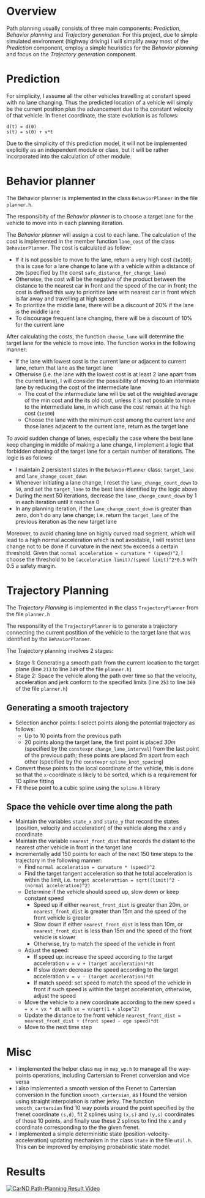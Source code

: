 # Overview
Path planning usually consists of three main components: _Prediction_, _Behavior planning_ and _Trajectory generation_. For this project, due to simple simulated environment (highway driving) I will simplify away most of the _Prediction_ component, employ a simple heuristics for the _Behavior planning_ and focus on the _Trajectory generation_ component.

# Prediction
For simplicity, I assume all the other vehicles travelling at constant speed with no lane changing. Thus the predicted location of a vehicle will simply be the current position plus the advancement due to the constant velocity of that vehicle. In frenet coordinate, the state evolution is as follows:

```
d(t) = d(0)
s(t) = s(0) + v*t
```

Due to the simplicity of this prediction model, it will not be implemented explicitly as an independent module or class, but it will be rather incorporated into the calculation of other module.

# Behavior planner
The Behavior planner is implemented in the class `BehaviorPlanner` in the file `planner.h`.

The responsibity of the _Behavior planner_ is to choose a target lane  for the vehicle to move into in each planning iteration.

The _Behavior planner_ will assign a cost to each lane. The calculation of the cost is implemented in the member function `lane_cost` of the class `BehaviorPlanner`. The cost is calculated as follow:

- If it is not possible to move to the lane, return a very high cost (`1e100`); this is case for a lane change to lane with a vehicle within a distance of `20m` (specified by the const `safe_distance_for_change_lane`)
- Otherwise, the cost will be the negative of the product between the distance to the nearest car in front and the speed of the car in front; the cost is defined this way to prioritize lane with nearest car in front which is far away and travelling at high speed
- To prioritize the middle lane, there will be a discount of 20% if the lane is the middle lane
- To discourage frequent lane changing, there will be a discount of 10% for the current lane

After calculating the costs, the function `choose_lane` will determine the target lane for the vehicle to move into. The function works in the following manner:

- If the lane with lowest cost is the current lane or adjacent to current lane, return that lane as the target lane
- Otherwise (i.e. the lane with the lowest cost is at least 2 lane apart from the current lane), I will consider the possibility of moving to an intermiate lane by reducing the cost of the intermediate lane
    + The cost of the intermediate lane will be set ot the weighted average of the min cost and the its old cost, unless it is not possible to move to the intermediate lane, in which case the cost remain at the high cost (`1e100`)
    + Choose the lane with the minimum cost among the current lane and those lanes adjacent to the current lane, return as the target lane

To avoid sudden change of lanes, especially the case where the best lane keep changing in middle of making a lane change, I implement a logic that forbidden chaning of the target lane for a certain number of iterations. The logic is as follows:

- I maintain 2 persistent states in the `BehaviorPlanner` class: `target_lane` and `lane_change_count_down`
- Whenever initiating a lane change, I reset the `lane_change_count_down` to `50`, and set the `target_lane` to the best lane identified by the logic above
- During the next 50 iterations, decrease the `lane_change_count_down` by 1 in each iteration until it reaches 0
- In any planning iteration, if the `lane_change_count_down` is greater than zero, don't do any lane change; i.e. return the `target_lane` of the previous iteration as the new target lane


Moreover, to avoid chaning lane on highly curved road segment, which will lead to a high normal acceleration which is not avoidable, I will restrict lane change not to be done if curvature in the next `50m` exceeds a certain threshold. Given that `normal acceleration = curvature * (speed)^2`, I choose the threshold to be `(acceleration limit)/(speed limit)^2*0.5` with 0.5 a safety margin.

# Trajectory Planning
The _Trajectory Planning_ is implemented in the class `TrajectoryPlanner` from the file `planner.h`

The responsility of the `TrajectoryPlanner` is to generate a trajectory connecting the current postition of the vehicle to the target lane that was identified by the `BehaviorPlanner`.

The Trajectory planning involves 2 stages:

- Stage 1: Generating a smooth path from the current location to the target plane (line `213` to line `249` of the file `planner.h`)
- Stage 2: Space the vehicle along the path over time so that the velocity, acceleration and jerk conform to the specified limits (line `253` to line `369` of the file `planner.h`)


## Generating a smooth trajectory
- Selection anchor points: I select points along the potential trajectory as follows:
    + Up to 10 points from the previous path
    + 20 points along the target lane, the first point is placed _30m_ (specified by the `constexpr` `change_lane_interval`) from the last point of the previous path; these points are placed _5m_ apart from each other (specified by the `constexpr` `spline_knot_spacing`)
- Convert these points to the local coordinate of the vehicle, this is done so that the `x`-coordinate is likely to be sorted, which is a requirement for 1D spline fitting
- Fit these point to a cubic spline using the `spline.h` library

## Space the vehicle over time along the path
- Maintain the variables `state_x` and `state_y` that record the states (position, velocity and acceleration) of the vehicle along the `x` and `y` coordinate 
- Maintain the variable `nearest_front_dist` that records the distant to the nearest other vehicle in front in the target lane
- Incrementally add 150 points for each of the next 150 time steps to the trajectory in the following manner:
    + Find `normal acceleration = curvature * (speed)^2`
    + Find the target tangent acceleration so that he total acceleration is within the limit, i.e. `target accelerattion = sqrt((limit)^2 - (normal acceleration)^2)`
    + Determine if the vehicle should speed up, slow down or keep constant speed 
        * Speed up if either `nearest_front_dist` is greater than 20m, or  `nearest_front_dist` is greater than 15m and the speed of the front vehicle is greater
        * Slow down if either `nearest_front_dist` is less than 10m, or `nearest_front_dist` is less than 15m and the speed of the front vehicle is slower
        * Otherwise, try to match the speed of the vehicle in front
    + Adjust the speed:
        * If speed up: increase the speed according to the target acceleration `v = v + (target acceleration)*dt`
        * If slow down: decrease the speed according to the target acceleration `v = v - (target acceleration)*dt`
        * If match speed: set speed to match the speed of the vehicle in front if such speed is within the target acceleration, otherwise, adjust the speed 
    + Move the vehicle to a new coordinate according to the new speed `x = x + vx * dt` with `vx = v/sqrt(1 + slope^2)`
    + Update the distance to the front vehicle `nearest_front_dist = nearest_front_dist + (front speed - ego speed)*dt`
    + Move to the next time step
        
# Misc

- I implemented the helper class `map` in `map_wp.h` to manage all the way-points operations, including Cartersian to Frenet conversion and vice versa
- I also implemented a smooth version of the Frenet to Cartersian conversion in the function `smooth_cartersian`, as I found the version using straight interpolation is rather jerky. The function `smooth_cartersian` find 10 way points around the point specified by the frenet coordinate `(s,d)`, fit 2 splines using `(x,s)` and `(y,s)` coordinates of those 10 points, and finally use these 2 splines to find the `x` and `y` coordinate corresponding to the the given frenet.
- I implemented a simple deterministic state (position-velocity-acceleration) updating mechanism in the class `State` in the file `util.h`. This can be improved by employing probabilistic state model.

# Results

[![CarND Path-Planning Result Video](http://img.youtube.com/vi/5LsI5J_MGlI/0.jpg)](https://www.youtube.com/watch?v=5LsI5J_MGlI&feature=youtu.be "Result Video")


